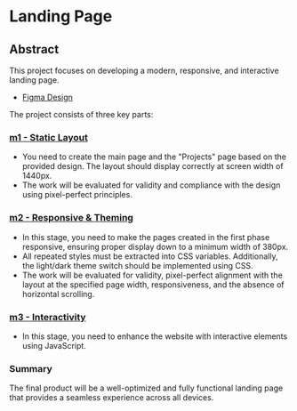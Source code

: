 # Landing Page

## Abstract

This project focuses on developing a modern, responsive, and interactive landing page.

- [Figma Design](https://www.figma.com/design/LjSY8wCfM7vOkzNEhngnOL/Alem-Project-Landing)

The project consists of three key parts:

### [m1 - Static Layout](./m1/README.md)

- You need to create the main page and the "Projects" page based on the provided design. The layout should display correctly at screen width of 1440px.
- The work will be evaluated for validity and compliance with the design using pixel-perfect principles.

### [m2 - Responsive & Theming](./m2/README.md)

- In this stage, you need to make the pages created in the first phase responsive, ensuring proper display down to a minimum width of 380px.
- All repeated styles must be extracted into CSS variables. Additionally, the light/dark theme switch should be implemented using CSS.
- The work will be evaluated for validity, pixel-perfect alignment with the layout at the specified page width, responsiveness, and the absence of horizontal scrolling.

### [m3 - Interactivity](./m3/README.md)

- In this stage, you need to enhance the website with interactive elements using JavaScript.

### Summary

The final product will be a well-optimized and fully functional landing page that provides a seamless experience across all devices.
